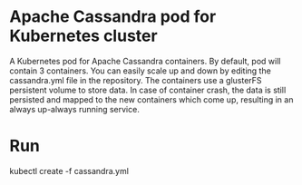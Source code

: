 # Apache Cassandra pod for Kubernetes cluster
A Kubernetes pod for Apache Cassandra containers. By default, pod will contain 3 containers. You can easily scale up and down by editing the cassandra.yml file in the repository. The containers use a glusterFS persistent volume to store data. In case of container crash, the data is still persisted and mapped to the new containers which come up, resulting in an always up-always running service.

# Run
kubectl create -f cassandra.yml

